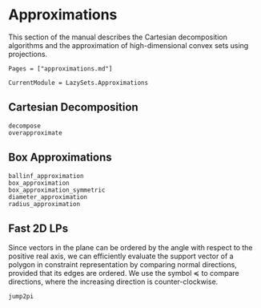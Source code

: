 # Approximations

This section of the manual describes the Cartesian decomposition algorithms and
the approximation of high-dimensional convex sets using projections.

```@contents
Pages = ["approximations.md"]
```

```@meta
CurrentModule = LazySets.Approximations
```

## Cartesian Decomposition

```@docs
decompose
overapproximate
```

## Box Approximations

```@docs
ballinf_approximation
box_approximation
box_approximation_symmetric
diameter_approximation
radius_approximation
```

## Fast 2D LPs

Since vectors in the plane can be ordered
by the angle with respect to the positive real axis, we can efficiently evaluate
the support vector of a polygon in constraint representation by comparing normal directions, provided that its edges are ordered. We use the symbol $\preceq$ to compare directions, where the increasing direction is counter-clockwise.


```@docs
jump2pi
```



